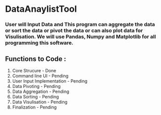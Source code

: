 # DataAnaylistTool


### User will Input Data and This program can aggregate the data or sort the data or pivot the data or can also plot data for Visulisation. We will use Pandas, Numpy and Matplotlib for all programming this software.


## Functions to Code : 
1. Core Strucure - Done
2. Command line UI - Pending
3. User Input Implementation - Pending
4. Data Pivoting - Pending
5. Data Aggregation - Pending
6. Data Sorting - Pending
7. Data Visulisation - Pending
8. Finalization - Pending